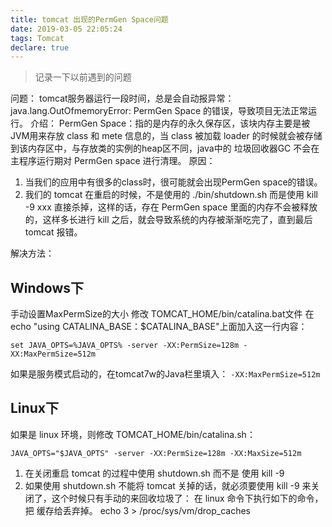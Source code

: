 ```yaml
---
title: tomcat 出现的PermGen Space问题
date: 2019-03-05 22:05:24
tags: Tomcat
declare: true
---
```

> 记录一下以前遇到的问题

问题： 
tomcat服务器运行一段时间，总是会自动报异常：java.lang.OutOfmemoryError: PermGen Space 的错误，导致项目无法正常运行。
介绍： 
PermGen Space：指的是内存的永久保存区，该块内存主要是被JVM用来存放 class 和 mete 信息的，当 class 被加载 loader 的时候就会被存储到该内存区中，与存放类的实例的heap区不同，java中的 垃圾回收器GC 不会在主程序运行期对 PermGen space 进行清理。
原因：
  1. 当我们的应用中有很多的class时，很可能就会出现PermGen space的错误。
  2. 我们的 tomcat 在重启的时候，不是使用的 ./bin/shutdown.sh 而是使用 kill -9 xxx 直接杀掉，这样的话，存在 PermGen space 里面的内存不会被释放的，这样多长进行 kill 之后，就会导致系统的内存被渐渐吃完了，直到最后 tomcat 报错。

 <!--more-->
解决方法：
## Windows下 ##
手动设置MaxPermSize的大小
修改 TOMCAT_HOME/bin/catalina.bat文件
在echo "using CATALINA_BASE：$CATALINA_BASE"上面加入这一行内容：

``set JAVA_OPTS=%JAVA_OPTS% -server -XX:PermSize=128m -XX:MaxPermSize=512m``

如果是服务模式启动的，在tomcat7w的Java栏里填入：
``-XX:MaxPermSize=512m``

## Linux下 ##
如果是 linux 环境，则修改 TOMCAT_HOME/bin/catalina.sh：

``JAVA_OPTS="$JAVA_OPTS" -server -XX:PermSize=128m -XX:MaxSize=512m``


  1. 在关闭重启 tomcat 的过程中使用 shutdown.sh 而不是 使用 kill -9
  2. 如果使用 shutdown.sh 不能将 tomcat 关掉的话，就必须要使用 kill -9 来关闭了，这个时候只有手动的来回收垃圾了： 在 linux 命令下执行如下的命令，把 缓存给丢弃掉。
echo 3 > /proc/sys/vm/drop_caches 
